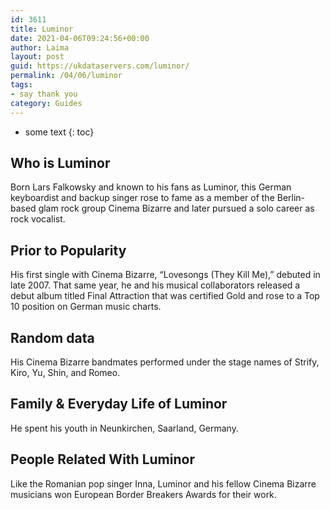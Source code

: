 ```yaml
---
id: 3611
title: Luminor
date: 2021-04-06T09:24:56+00:00
author: Laima
layout: post
guid: https://ukdataservers.com/luminor/
permalink: /04/06/luminor
tags:
- say thank you
category: Guides
---
```


* some text
{: toc}


## Who is Luminor
                  
                  
                  
Born Lars Falkowsky and known to his fans as Luminor, this German keyboardist and backup singer rose to fame as a member of the Berlin-based glam rock group Cinema Bizarre and later pursued a solo career as rock vocalist.
                  
              
            
              
            
                
                
                
## Prior to Popularity
                  
                  
                  
His first single with Cinema Bizarre, &#8220;Lovesongs (They Kill Me),&#8221; debuted in late 2007. That same year, he and his musical collaborators released a debut album titled Final Attraction that was certified Gold and rose to a Top 10 position on German music charts.
                  
              
            
              
            
                
                
                
## Random data
                  
                  
                  
His Cinema Bizarre bandmates performed under the stage names of Strify, Kiro, Yu, Shin, and Romeo.
                  
              
            
              
            
                
                
                
## Family & Everyday Life of Luminor
                  
                  
                  
He spent his youth in Neunkirchen, Saarland, Germany.
                  
              
            
              
            
                
                
                
## People Related With Luminor
                  
                  
                  
Like the Romanian pop singer Inna, Luminor and his fellow Cinema Bizarre musicians won European Border Breakers Awards for their work.
                  
              
            
              
            
                
              
            
              
              
            
            
              
            
          
          
          